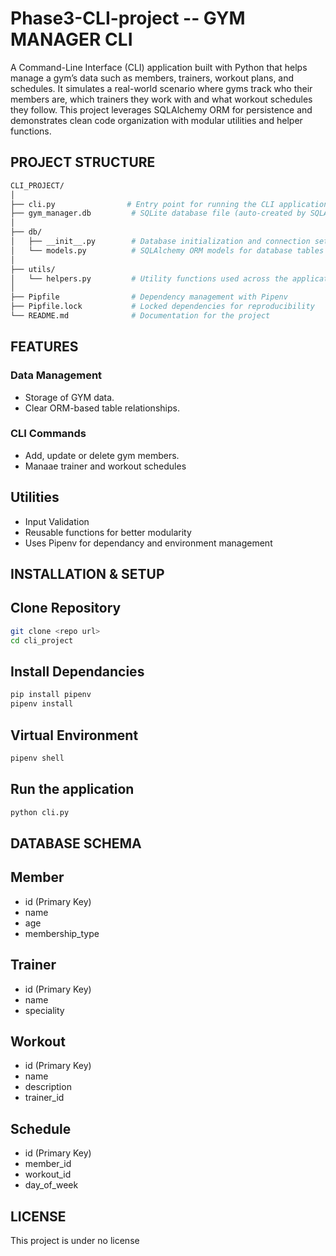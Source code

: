 # Phase3-CLI-project -- GYM MANAGER CLI

A Command-Line Interface (CLI) application built with Python that helps manage a gym’s data such as members, trainers, workout plans, and schedules.
It simulates a real-world scenario where gyms track who their members are, which trainers they work with and what workout schedules they follow.
This project leverages SQLAlchemy ORM  for persistence and demonstrates clean code organization with modular utilities and helper functions.

## PROJECT STRUCTURE

```bash
CLI_PROJECT/
│
├── cli.py                # Entry point for running the CLI application
├── gym_manager.db         # SQLite database file (auto-created by SQLAlchemy)
│
├── db/                   
│   ├── __init__.py        # Database initialization and connection setup
│   └── models.py          # SQLAlchemy ORM models for database tables
│
├── utils/
│   └── helpers.py         # Utility functions used across the application
│
├── Pipfile                # Dependency management with Pipenv
├── Pipfile.lock           # Locked dependencies for reproducibility
└── README.md              # Documentation for the project
```

## FEATURES

### Data Management
- Storage of GYM data.
- Clear ORM-based table relationships.

### CLI Commands
- Add, update or delete gym members.
- Manaae trainer and workout schedules

## Utilities
- Input Validation
- Reusable functions for better modularity
- Uses Pipenv for dependancy and environment management


## INSTALLATION & SETUP

## Clone Repository
```bash
git clone <repo url>
cd cli_project
```

## Install Dependancies
```bash
pip install pipenv
pipenv install
```

## Virtual Environment
```bash
pipenv shell
```


## Run the application
```bash
python cli.py
```


## DATABASE SCHEMA

## Member
- id (Primary Key)
- name
- age
- membership_type

## Trainer
- id (Primary Key)
- name
- speciality

## Workout
- id (Primary Key)
- name
- description
- trainer_id

## Schedule
- id (Primary Key)
- member_id
- workout_id
- day_of_week


## LICENSE
This project is under no license